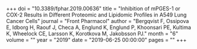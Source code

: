 +++
doi = "10.3389/fphar.2019.00636"
title = "Inhibition of mPGES-1 or COX-2 Results in Different Proteomic and Lipidomic Profiles in A549 Lung Cancer Cells"
journal = "Front Pharmacol"
author = "Bergqvist F, Ossipova E, Idborg H, Raouf J, Checa A, Englund K, Englund P, Khoonsari PE, Kultima K, Wheelock CE, Larsson K, Korotkova M, Jakobsson PJ."
month = "6"
volume = ""
year = "2019"
date = "2019-06-25 00:00:00"
pages = ""
+++

